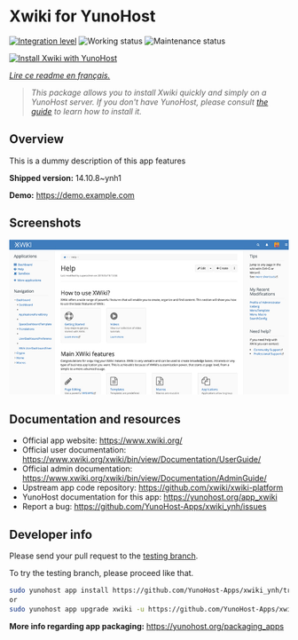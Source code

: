 <!--
N.B.: This README was automatically generated by https://github.com/YunoHost/apps/tree/master/tools/README-generator
It shall NOT be edited by hand.
-->

# Xwiki for YunoHost

[![Integration level](https://dash.yunohost.org/integration/xwiki.svg)](https://dash.yunohost.org/appci/app/xwiki) ![Working status](https://ci-apps.yunohost.org/ci/badges/xwiki.status.svg) ![Maintenance status](https://ci-apps.yunohost.org/ci/badges/xwiki.maintain.svg)

[![Install Xwiki with YunoHost](https://install-app.yunohost.org/install-with-yunohost.svg)](https://install-app.yunohost.org/?app=xwiki)

*[Lire ce readme en français.](./README_fr.md)*

> *This package allows you to install Xwiki quickly and simply on a YunoHost server.
If you don't have YunoHost, please consult [the guide](https://yunohost.org/#/install) to learn how to install it.*

## Overview

This is a dummy description of this app features


**Shipped version:** 14.10.8~ynh1

**Demo:** https://demo.example.com

## Screenshots

![Screenshot of Xwiki](./doc/screenshots/XWiki-standard-help.jpg)

## Documentation and resources

* Official app website: <https://www.xwiki.org/>
* Official user documentation: <https://www.xwiki.org/xwiki/bin/view/Documentation/UserGuide/>
* Official admin documentation: <https://www.xwiki.org/xwiki/bin/view/Documentation/AdminGuide/>
* Upstream app code repository: <https://github.com/xwiki/xwiki-platform>
* YunoHost documentation for this app: <https://yunohost.org/app_xwiki>
* Report a bug: <https://github.com/YunoHost-Apps/xwiki_ynh/issues>

## Developer info

Please send your pull request to the [testing branch](https://github.com/YunoHost-Apps/xwiki_ynh/tree/testing).

To try the testing branch, please proceed like that.

``` bash
sudo yunohost app install https://github.com/YunoHost-Apps/xwiki_ynh/tree/testing --debug
or
sudo yunohost app upgrade xwiki -u https://github.com/YunoHost-Apps/xwiki_ynh/tree/testing --debug
```

**More info regarding app packaging:** <https://yunohost.org/packaging_apps>
